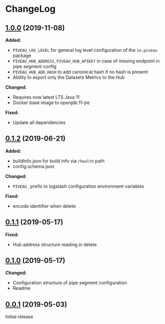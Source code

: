 # ChangeLog

## [1.0.0](https://gitlab.fokus.fraunhofer.de/viaduct/piveau-exporting-hub/tags/1.0.0) (2019-11-08)

**Added:**
* `PIVEAU_LOG_LEVEL` for general log level configuration of the `io.piveau` package
* `PIVEAU_HUB_ADDRESS`, `PIVEAU_HUB_APIKEY` in case of missing endpoint in pipe segment config
* `PIVEAU_HUB_ADD_HASH` to add canonical hash if no hash is present
* Ability to export only the Datasets Metrics to the Hub

**Changed:**
* Requires now latest LTS Java 11
* Docker base image to openjdk:11-jre

**Fixed:**
* Update all dependencies

## [0.1.2](https://gitlab.fokus.fraunhofer.de/viaduct/piveau-exporting-hub/tags/0.1.2) (2019-06-21)

**Added:**
* buildInfo.json for build info via `/health` path
* config.schema.json

**Changed:**
* `PIVEAU_` prefix to logstash configuration environment variables

**Fixed:**
* encode identifier when delete

## [0.1.1](https://gitlab.fokus.fraunhofer.de/viaduct/piveau-exporting-hub/tags/0.1.1) (2019-05-17)

**Fixed:**
* Hub address structure reading in delete

## [0.1.0](https://gitlab.fokus.fraunhofer.de/viaduct/piveau-exporting-hub/tags/0.1.0) (2019-05-17)

**Changed:**
* Configuration structure of pipe segment configuration
* Readme

## [0.0.1](https://gitlab.fokus.fraunhofer.de/viaduct/piveau-exporting-hub/tags/0.0.1) (2019-05-03)
Initial release
